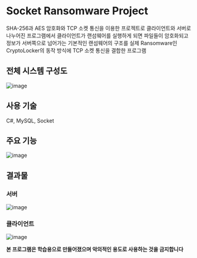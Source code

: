 # Socket Ransomware Project
SHA-256과 AES 암호화와 TCP 소켓 통신을 이용한 프로젝트로 클라이언트와 서버로 나누어진 프로그램에서 클라이언트가 랜섬웨어를 실행하게 되면 파일들이 암호화되고 정보가 서버쪽으로 넘어가는 기본적인 랜섬웨어의 구조를
실제 Ransomware인 CryptoLocker의 동작 방식에 TCP 소켓 통신을 결합한 프로그램

## 전체 시스템 구성도
![image](https://user-images.githubusercontent.com/33615669/174892804-24f23e77-8697-4971-9756-51d44b7a1be6.png)

## 사용 기술
C#, MySQL, Socket

## 주요 기능
![image](https://user-images.githubusercontent.com/33615669/174892908-f053adf1-0ca8-40eb-9524-79dc8c0d6a9d.png)

## 결과물

### 서버
![image](https://user-images.githubusercontent.com/33615669/174893052-1ac4974f-557b-4223-938a-43a11ef54c52.png)

### 클라이언트
![image](https://user-images.githubusercontent.com/33615669/174893065-d2902175-fe3d-4d72-8832-622ffa0218df.png)



**본 프로그램은 학습용으로 만들어졌으며 악의적인 용도로 사용하는 것을 금지합니다**

